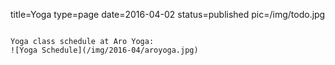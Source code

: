 title=Yoga
type=page
date=2016-04-02
status=published
pic=/img/todo.jpg
~~~~~~

Yoga class schedule at Aro Yoga:
![Yoga Schedule](/img/2016-04/aroyoga.jpg)